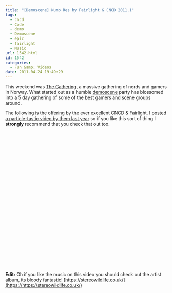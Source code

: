 ```yaml
---
title: "[Demoscene] Numb Res by Fairlight & CNCD 2011.1"
tags:
  - cncd
  - Code
  - demo
  - Demoscene
  - epic
  - fairlight
  - Music
url: 1542.html
id: 1542
categories:
  - Fun &amp; Videos
date: 2011-04-24 19:49:29
---
```


This weekend was [The Gathering](https://www.demoparty.net/the-gathering-2011/), a massive gathering of nerds and gamers in Norway. What started out as a humble [demoscene](https://demoscene.org) party has blossomed into a 5 day gathering of some of the best gamers and scene groups around.

<!-- more -->

The following is the offering by the ever excellent CNCD &amp; Fairlight. I p[osted a particle-tastic video by them last year](https://mikecann.co.uk/fun-videos/assembly-2010-cncd-fairlight-demo/) so if you like this sort of thing I **strongly** recommend that you check that out too.

<object width="700" height="424"><param name="movie" value="https://www.youtube.com/v/wPdYfn9_dIM?fs=1&amp;hl=en_US&amp;hd=1" /><param name="allowFullScreen" value="true" /><param name="allowscriptaccess" value="always" /><embed type="application/x-shockwave-flash" width="700" height="424" src="https://www.youtube.com/v/wPdYfn9_dIM?fs=1&amp;hl=en_US&amp;hd=1" allowfullscreen="true" allowscriptaccess="always"></embed></object>

**Edit:** Oh if you like the music on this video you should check out the artist album, its bloody fantastic! [https://stereowildlife.co.uk/](https://https://stereowildlife.co.uk/)
